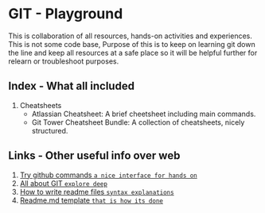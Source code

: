 # GIT - Playground

This is collaboration of all resources, hands-on activities and experiences. This is not some code base, Purpose of 
this is to keep on learning git down the line and keep all resources at a safe place so it will be helpful further 
for relearn or troubleshoot purposes.

## Index - What all included

1. Cheatsheets
   - Atlassian Cheatsheet: A brief cheetsheet including main commands.
   - Git Tower Cheatsheet Bundle: A collection of cheatsheets, nicely structured.

## Links - Other useful info over web

1. [Try github commands `a nice interface for hands on`](https://try.github.io)
2. [All about GIT `explore deep`](https://git-scm.com/book/en/v2)
3. [How to write readme files `syntax explanations`](https://help.github.com/articles/basic-writing-and-formatting-syntax/#lists)
4. [Readme.md template `that is how its done`](https://gist.github.com/PurpleBooth/109311bb0361f32d87a2)

